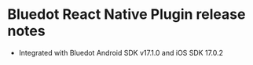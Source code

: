 # Bluedot React Native Plugin release notes

- Integrated with Bluedot Android SDK v17.1.0 and iOS SDK 17.0.2
